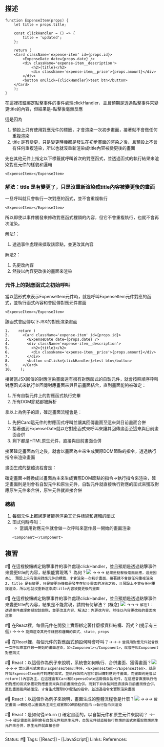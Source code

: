 	
## 描述


```
function ExpenseItem(props) {
	let title = props.title;

    const clickHandler = () => {
		title = 'updated';
    };

    return (
  	<Card className='expense-item' id={props.id}>	
  		<ExpenseDate date={props.date} />
  		<div className='expense-item__description'>
  			<h2>{title}</h2>
  			<div className='expense-item__price'>{props.amount}</div>
  		</div>
  		<button onClick={clickHandler}>test btn</button>
  	</Card>
    );
}
```
  

在這裡按鈕綁定點擊事件的事件處理clickHandler，並且預期是透過點擊事件來變更title的內容，但結果是-點擊後毫無反應

這是因為
1. 預設上只有使用對應元件的標籤，才會渲染一次初步畫面，接著就不會做任何重複渲染
2. title 是有變更，只是變更時機都是發生在初步畫面的渲染之後，且預設上不會有任何重複渲染，所以也就沒重新渲染成title內容被變更後的畫面



先在其他元件上指定以下標籤就呼叫首次的對應函式，並透過函式的執行結果來渲染對應元件的樣貌和邏輯
```
<ExpenseItem></ExpenseItem>
```

### 解法：title 是有變更了，只是沒重新渲染成title內容被變更後的畫面

一旦呼叫就只會執行一次對應的函式，並不會重複執行

`<ExpenseItem></ExpenseItem>`

所以即使以事件觸發來修改對應函式裡頭的內容，但它不會重複執行，也就不會再次渲染。

解法1：
1. 透過事件處理來擷取該節點，並更改其內容

解法2：
1. 先更改內容
2. 然後以內容更改後的畫面來渲染

### 元件上的對應函式之初始呼叫

當以這形式來表示ExpenseItem元件時，就是呼叫ExpenseItem元件對應的函式，並執行函式內容和會回傳對應元件畫面

`<ExpenseItem></ExpenseItem>`

該函式會回傳以下JSX的對應渲染畫面
```
1.    return (
2.      <Card className='expense-item' id={props.id}>
3.        <ExpenseDate date={props.date} />
4.        <div className='expense-item__description'>
5.          <h2>{title}</h2>
6.          <div className='expense-item__price'>{props.amount}</div>
7.        </div>
8.        <button onClick={clickHandler}>test btn</button>
9.      </Card>
10.    );
```


接著當JSX回傳的對應渲染畫面還有擁有對應函式的自製元件，就會按照順序呼叫對應函式來執行並回傳對應畫面來與目前畫面結合，直到畫面能夠被確定：

1. 所有自製元件上的對應函式執行完畢
2. 所有DOM節點都被解析

  
拿以上為例子的話，確定畫面流程會是：
1. 先把Card這元件的對應函式呼叫並讓其回傳畫面至這來與目前畫面合併
2. 接著遇到ExpenseDate就以它對應函式來呼叫來讓其回傳畫面至這來與目前畫面合併
3. 剩下都是HTML原生元件，直接與目前畫面合併
  
接著確定畫面為何之後，就會以畫面為主來生成實際DOM節點的指令，透過執行指令來渲染畫面

  
畫面生成的整體流程會是：

確定畫面->轉換成以畫面為主來生成實際DOM節點的指令->執行指令來渲染，確定畫面則是則會有自製元件和原生元件，自製元件就直接執行對應的函式來獲取對應原生元件來合併，原生元件就直接合併

### 總結
1. 每個元件上都綁定著能夠渲染其元件樣貌和邏輯的函式
2. 函式何時呼叫：
	- 當調用對應元件就會做一次呼叫來當作最一開始的畫面渲染
	```
	<Component></Component>
	```
## 複習


#🧠 在這裡按鈕綁定點擊事件的事件處理clickHandler，並且預期是透過點擊事件來變更title的內容，結果能實現嗎？ 為何？![](https://res.cloudinary.com/dqfxgtyoi/image/upload/v1660567783/blog/react/event/wrong-example-event-handler_wu8fha.png) ->->-> `結果是點擊後毫無反應，這是因為1. 預設上只有使用對應元件的標籤，才會渲染一次初步畫面，接著就不會做任何重複渲染 2. title 是有變更，只是變更時機都是發生在初步畫面的渲染之後，且預設上不會有任何重複渲染，所以也就沒重新渲染成title內容被變更後的畫面`
<!--SR:!2022-08-24,6,248-->


#🧠 在這裡按鈕綁定點擊事件的事件處理clickHandler，並且預期是透過點擊事件來變更title的內容，結果是不能實現，請問有何解法？ (概念) ![](https://res.cloudinary.com/dqfxgtyoi/image/upload/v1660567783/blog/react/event/wrong-example-event-handler_wu8fha.png) ->->-> `解法1： 透過事件處理來擷取該節點，並更改其內容、解法2：先更改內容，然後以內容更改後的畫面來渲染`
<!--SR:!2022-08-24,6,248-->

#🧠 在React裡，每個元件在開發上實際綁定著什麼樣資料結構、函式？(提示有三個) ->->-> `能夠渲染其元件樣貌和邏輯的函式、state、props`
<!--SR:!2022-08-21,2,230-->

#🧠 在React裡，每個元件的對應函式預設何時會呼叫？->->-> `當調用對應元件就會做一次呼叫來當作最一開始的畫面渲染，如<Component></Component>，就會呼叫Component 對應函式`
<!--SR:!2022-08-27,8,250-->


#🧠 React：以這個作為例子來說明，系統會如何執行、合併畫面、獲得畫面？![](https://res.cloudinary.com/dqfxgtyoi/image/upload/v1660567783/blog/react/event/wrong-example-event-handler_wu8fha.png) ->->-> `當以這形式來表示ExpenseItem元件時，<ExpenseItem></ExpenseItem>，就是呼叫ExpenseItem元件對應的函式，並執行函式內容和會回傳對應元件畫面，而畫面則是會以return()內容為主，在這裡會有Card和ExpenseDate這兩個自製元件，在這裡會直接執行他們對應的函式來獲取對應畫面來與目前畫面做合併，而剩下非自製則是直接與目前畫面做合併，直到畫面能夠被確定，才會生成實際DOM節點的指令，並透過指令來實際渲染畫面`
<!--SR:!2022-08-29,9,250-->

#🧠 React：以這個作為例子來說明，畫面生成的整體流程會是什麼？![](https://res.cloudinary.com/dqfxgtyoi/image/upload/v1660567783/blog/react/event/wrong-example-event-handler_wu8fha.png) ->->-> `確定畫面->轉換成以畫面為主來生成實際DOM節點的指令->執行指令來渲染`
<!--SR:!2022-08-24,6,248-->

#🧠 React：是如何從return () 確定畫面的，以自製元件和原生元件來說明？ ->->-> `確定畫面則是則會有自製元件和原生元件，自製元件就直接執行對應的函式來獲取對應原生元件來合併，原生元件就直接合併`
<!--SR:!2022-08-25,6,230-->



---
Status: #🌱 
Tags:
[[React]] - [[JavaScript]]
Links:
References: